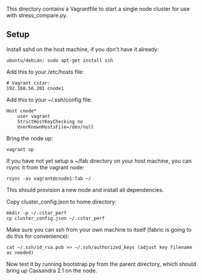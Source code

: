This directory contains a Vagrantfile to start a single node cluster
for use with stress_compare.py.

Setup
-----
Install sshd on the host machine, if you don't have it already:

    ubuntu/debian: sudo apt-get install ssh

Add this to your /etc/hosts file:

    # Vagrant cstar:
    192.168.56.201 cnode1

Add this to your ~/.ssh/config file:

    Host cnode*
        user vagrant
        StrictHostKeyChecking no
        UserKnownHostsFile=/dev/null

Bring the node up:

    vagrant up
    
    
If you have not yet setup a ~/fab directory on your host machine, you can rsync it from the vagrant node:

    rsync -av vagrant@cnode1:fab ~/

This should provision a new node and install all dependencies.

Copy cluster_config.json to home directory:

    mkdir -p ~/.cstar_perf
    cp cluster_config.json ~/.cstar_perf

Make sure you can ssh from your own machine to itself (fabric is going to do this for convenience):

    cat ~/.ssh/id_rsa.pub >> ~/.ssh/authorized_keys (adjust key filename as needed)

Now test it by running bootstrap.py from the parent directory, which should bring up Cassandra 2.1 on the node.
